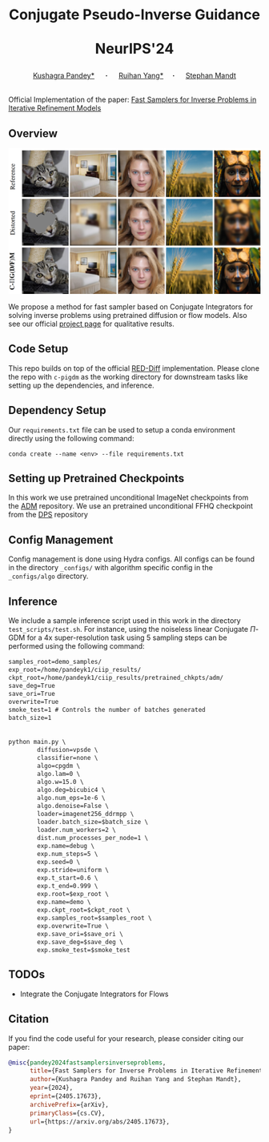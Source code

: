 <h1 align="center">Conjugate Pseudo-Inverse Guidance <br><br> NeurIPS'24</p></h1>

<div align="center">
  <a href="https://kpandey008.github.io/" target="_blank">Kushagra&nbsp;Pandey*</a> &emsp; <b>&middot;</b> &emsp; <a href="https://buggyyang.github.io/" target="_blank">Ruihan&nbsp;Yang*</a> &emsp;<b>&middot;</b> &emsp;
  <a href="https://www.stephanmandt.com/" target="_blank">Stephan&nbsp;Mandt</a> 
</div>
<br>

Official Implementation of the paper: <a href='https://arxiv.org/abs/2405.17673'>Fast Samplers for Inverse Problems in Iterative Refinement Models </a>

## Overview
<center>
<img src='assets/main.png'>
</center>

We propose a method for fast sampler based on Conjugate Integrators for solving inverse problems using pretrained diffusion or flow models. Also see our official [project page](https://mandt-lab.github.io/c-pigdm/) for qualitative results.

## Code Setup

This repo builds on top of the official [RED-Diff](https://github.com/NVlabs/RED-diff) implementation. Please clone the repo with `c-pigdm` as the working directory for downstream tasks like setting up the dependencies, and inference.

## Dependency Setup

Our `requirements.txt` file can be used to setup a conda environment directly using the following command:

```
conda create --name <env> --file requirements.txt
```

## Setting up Pretrained Checkpoints
In this work we use pretrained unconditional ImageNet checkpoints from the [ADM](https://github.com/openai/guided-diffusion) repository. We use an pretrained unconditional FFHQ checkpoint from the [DPS](https://github.com/DPS2022/diffusion-posterior-sampling) repository 

## Config Management
Config management is done using Hydra configs. All configs can be found in the directory `_configs/` with algorithm specific config in the `_configs/algo` directory.

## Inference

 We include a sample inference script used in this work in the directory `test_scripts/test.sh`. For instance, using the noiseless linear Conjugate $\Pi$-GDM for a 4x super-resolution task using 5 sampling steps can be performed using the following command:

```shell script
samples_root=demo_samples/
exp_root=/home/pandeyk1/ciip_results/
ckpt_root=/home/pandeyk1/ciip_results/pretrained_chkpts/adm/
save_deg=True
save_ori=True
overwrite=True
smoke_test=1 # Controls the number of batches generated
batch_size=1


python main.py \
        diffusion=vpsde \
        classifier=none \
        algo=cpgdm \
        algo.lam=0 \
        algo.w=15.0 \
        algo.deg=bicubic4 \
        algo.num_eps=1e-6 \
        algo.denoise=False \
        loader=imagenet256_ddrmpp \
        loader.batch_size=$batch_size \
        loader.num_workers=2 \
        dist.num_processes_per_node=1 \
        exp.name=debug \
        exp.num_steps=5 \
        exp.seed=0 \
        exp.stride=uniform \
        exp.t_start=0.6 \
        exp.t_end=0.999 \
        exp.root=$exp_root \
        exp.name=demo \
        exp.ckpt_root=$ckpt_root \
        exp.samples_root=$samples_root \
        exp.overwrite=True \
        exp.save_ori=$save_ori \
        exp.save_deg=$save_deg \
        exp.smoke_test=$smoke_test
```
## TODOs
- Integrate the Conjugate Integrators for Flows

## Citation
If you find the code useful for your research, please consider citing our paper:

```bib
@misc{pandey2024fastsamplersinverseproblems,
      title={Fast Samplers for Inverse Problems in Iterative Refinement Models}, 
      author={Kushagra Pandey and Ruihan Yang and Stephan Mandt},
      year={2024},
      eprint={2405.17673},
      archivePrefix={arXiv},
      primaryClass={cs.CV},
      url={https://arxiv.org/abs/2405.17673}, 
}
```

